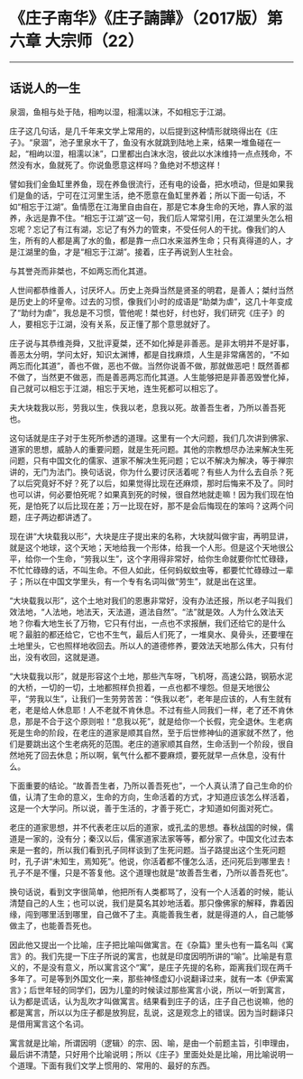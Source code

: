 # 《庄子南华》《庄子諵譁》（2017版）第六章 大宗师（22）

------

## 话说人的一生

泉涸，鱼相与处于陆，相呴以湿，相濡以沫，不如相忘于江湖。

庄子这几句话，是几千年来文学上常用的，以后提到这种情形就晓得出在《庄子》。“泉涸”，池子里泉水干了，鱼没有水就跳到陆地上来，结果一堆鱼碰在一起，“相岣以湿，相濡以沬”，口里都出白沫水泡，彼此以水沫维持一点点残命，不然没有水，鱼就死了。你说鱼愿意这样吗？鱼绝对不想这样！

譬如我们金鱼缸里养鱼，现在养鱼很流行，还有电的设备，把水喷动，但是如果我们是鱼的话，宁可在江河里生活，绝不愿意在鱼缸里养着；所以下面一句话，不如“相忘于江湖”。鱼情愿在江海里自由自在，那是它本身生命的天地，靠人家的滋养，永远是靠不住。“相忘于江湖”这一句，我们后人常常引用，在江湖里头怎么相忘呢？忘记了有江有湖，忘记了有外力的管束，不受任何人的干扰。像我们的人生，所有的人都是离了水的鱼，都是靠一点口水来滋养生命；只有真得道的人，才是江湖里的鱼，才是“相忘于江湖”。接着，庄子再说到人生社会。

与其誉尧而非桀也，不如两忘而化其道。

人世间都恭维善人，讨厌坏人。历史上尧舜当然是贤圣的明君，是善人；桀纣当然是历史上的坏皇帝。过去的习惯，像我们小时的成语是“助桀为虐”，这几十年变成了“助纣为虐”，我总是不习惯，管他呢！桀也好，纣也好，我们研究《庄子》的人，要相忘于江湖，没有关系，反正懂了那个意思就好了。

庄子说与其恭维尧舜，又批评夏桀，还不如化掉是非善恶。是非太明并不是好事，善恶太分明，学问太好，知识太渊博，都是自找麻烦，人生是非常痛苦的，“不如两忘而化其道”，善也不做，恶也不做。当然你说善不做，那就做恶吧！既然善都不做了，当然更不做恶，而是善恶两忘而化其道。人生能够把是非善恶毁誉化掉，自己就可以相忘于江湖，相忘于天地，连生死都可以相忘了。

夫大块栽我以形，劳我以生，佚我以老，息我以死。故善吾生者，乃所以善吾死也。

这句话就是庄子对于生死所参透的道理。这里有一个大问题，我们几次讲到佛家、道家的思想，威胁人的重要问题，就是生死问题。其他的宗教想尽办法来解决生死问题，只有中国文化的儒家、道家不解决生死问题；它以不解决为解决，等于禅宗讲的，无门为法门。换句话说，你为什么要讨厌活着呢？有些人为什么去自杀？死了以后究竟好不好？死了以后，如果觉得比现在还麻烦，那时后悔来不及了。同时也可以讲，何必要怕死呢？如果真到死的时候，很自然地就走嘛！因为我们现在怕死，是怕死了以后比现在差；万一比现在好，那不是会后悔现在的笨吗？这两个问题，庄子两边都讲透了。

现在讲“大块载我以形”，大块是庄子提出来的名称，大块就叫做宇宙，再明显讲，就是这个地球，这个天地；天地给我一个形体，给我一个人形。但是这个天地很公平，给你一个生命，“劳我以生”，这个字用得非常好，给你生命就要你忙忙碌碌，不忙忙碌碌的话，不叫生命。不但人如此，任何蚂蚁蚊虫等，都要忙忙碌碌过一辈子；所以在中国文学里头，有一个专有名词叫做“劳生”，就是出在这里。

“大块载我以形”，这个土地对我们的恩惠非常好，没有办法还报，所以老子叫我们效法地，“人法地，地法天，天法道，道法自然”。“法”就是效。人为什么效法天地？你看大地生长了万物，它只有付出，一点也不求报酬，我们还给它的是什么呢？最脏的都还给它，它也不生气，最后人们死了，一堆臭水、臭骨头，还要埋在土地里头，它也照样地收回去。所以人的道德修养，要效法天地那么伟大，只有付出，没有收回，这就是道。

“大块载我以形”，就是形容这个土地，那些汽车呀，飞机呀，高速公路，钢筋水泥的大桥，一切的一切，土地都照样负担着，一点也都不埋怨。但是天地很公平，“劳我以生”，让我们一生劳劳苦苦：“佚我以老”，老年是应该的，人有生就有老，老是给人休息耶！人不老就不肯休息。不过有些人同我们一样，老了还不肯休息，那是不合于这个原则啦！“息我以死”，就是给你一个长假，完全退休。生老病死是生命的阶段，在老庄的道家是顺其自然，至于后世修神仙的道家就不然了，他们是要跳出这个生老病死的范围。老庄的道家顺其自然，生命活到一个阶段，很自然地死了回去休息；所以啊，氧气什么都不要麻烦，要死就早一点休息，没有什么。

下面重要的结论。“故善吾生者，乃所以善吾死也”，一个人真认清了自己生命的价值，认清了生命的意义，生命的方向，生命活着的方式，才知道应该怎么样活着，这是一个大学问。所以说，善于生活的，才善于死亡，才知道如何面对死亡。

老庄的道家思想，并不代表老庄以后的道家，或孔孟的思想。春秋战国的时候，儒道是一家的，没有分；秦汉以后，儒家道家法家等等，都分家了。中国文化过去本来是一套的，所以我们看到孔子同样谈到了生死问题。当子路提出这个生死问题时，孔子讲“未知生，焉知死”。他说，你活着都不懂怎么活，还问死后到哪里去！孔子不是不懂，只是不答复他。这个道理也就是“故善吾生者，乃所以善吾死也”。

换句话说，看到文字很简单，他把所有人类都骂了，没有一个人活着的时候，能认清楚自己的人生；也可以说，我们是莫名其妙地活着。那只像佛家的解释，靠着因缘，闯到哪里活到哪里，自己做不了主。真能善我生者，就是得道的人，自己能够做主了，也能善吾死也。

因此他又提出一个比喻，庄子把比喻叫做寓言。在《杂篇》里头也有一篇名叫《寓言》的。我们先提一下庄子所说的寓言，也就是印度因明所讲的“喻”。比喻是有意义的，不是没有意义，所以寓言这个“寓”，是庄子先提的名称，距离我们现在两千多年了。可是等到外国文化一来，那些神怪虚幻小说翻译过来，就有一本《伊索寓言》；后世年轻的同学们，因为儿童的时候读过那些寓言小说，所以一听到寓言，认为都是谎话，认为乱吹才叫做寓言。结果看到庄子的话，庄子自己也说嘛，他的都是寓言，所以以为庄子都是放狗屁，乱说，这是观念上的错误。因为当时翻译只是借用寓言这个名词。

寓言就是比喻，所谓因明（逻辑〉的宗、因、喻，是由一个前题主旨，引申理由，最后讲不清楚，只好用个比喻说明；所以《庄子》里面处处是比喻，用比喻说明一个道理。下面有我们文学上惯用的、常用的、最好的东西。